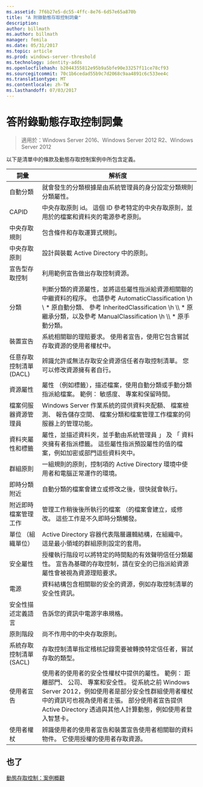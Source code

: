 ```yaml
---
ms.assetid: 7f6b27e5-dc55-4ffc-8e76-6d57e65a870b
title: "A 附錄動態存取控制詞彙"
description: 
author: billmath
ms.author: billmath
manager: femila
ms.date: 05/31/2017
ms.topic: article
ms.prod: windows-server-threshold
ms.technology: identity-adds
ms.openlocfilehash: b2044355812e95b9a5bfe90e33257f11ce78cf93
ms.sourcegitcommit: 70c1b6cedad55b9c7d2068c9aa4891c6c533ee4c
ms.translationtype: MT
ms.contentlocale: zh-TW
ms.lasthandoff: 07/03/2017
---
```

# <a name="appendix-a-dynamic-access-control-glossary"></a>答附錄動態存取控制詞彙

>適用於：Windows Server 2016、Windows Server 2012 R2、Windows Server 2012

以下是清單中的條款及動態存取控制案例中所包含定義。  
  
|詞彙|解析度|  
|--------|--------------|  
|自動分類|就會發生的分類根據是由系統管理員的身分設定分類規則分類屬性。|  
|CAPID|中央存取原則 id。 這個 ID 參考特定的中央存取原則，並用於的檔案和資料夾的電源參考原則。|  
|中央存取規則|包含條件和存取運算式規則。|  
|中央存取原則|設計與裝載 Active Directory 中的原則。|  
|宣告型存取控制|利用範例宣告做出存取控制資源。|  
|分類|判斷分類的資源屬性，並將這些屬性指派給資源相關聯的中繼資料的程序。 也請參考 AutomaticClassification \h \\ * 原自動分類、 參考 InheritedClassification \h \\\ * 原繼承分類，以及參考 ManualClassification \h \\\ * 原手動分類。|  
|裝置宣告|系統相關聯的理賠要求。  使用者宣告，使用它包含嘗試存取資源的使用者權杖中。|  
|任意存取控制清單 (DACL)|辨識允許或無法存取安全資源信任者存取控制清單。 您可以修改資源擁有者自行。|  
|資源屬性|屬性 （例如標籤），描述檔案，使用自動分類或手動分類指派給檔案。 範例： 敏感度、 專案和保留時間。|  
|檔案伺服器資源管理員|Windows Server 作業系統的提供資料夾配額、 檔案檢測、 報告儲存空間、 檔案分類和檔案管理工作檔案的伺服器上的管理功能。|  
|資料夾屬性和標籤|屬性，並描述資料夾，並手動由系統管理員 」 及 「 資料夾擁有者指派標籤。 這些屬性指派預設屬性的值的檔案，例如加密或部門這些資料夾中。|  
|群組原則|一組規則的原則，控制項的 Active Directory 環境中使用者和電腦正常運作的環境。|  
|即時分類附近|自動分類的檔案會建立或修改之後，很快就會執行。|  
|附近即時檔案管理工作|管理工作稍後後所執行的檔案 （的檔案會建立，或修改。 這些工作是不久即時分類觸發。|  
|單位 （組織單位）|Active Directory 容器代表階層邏輯結構，在組織中。 這是最小領域的群組原則設定的套用。|  
|安全屬性|授權執行階段可以將特定的時間點的有效聲明信任分類屬性。 宣告為基礎的存取控制，請在安全的已指派給資源屬性會被視為資源理賠要求。|  
|電源|資料結構包含相關聯的安全的資源，例如存取控制清單的安全性資訊。|  
|安全性描述定義語言|告訴您的資訊中電源字串規格。|  
|原則階段|尚不作用中的中央存取原則。|  
|系統存取控制清單 (SACL)|存取控制清單指定稽核記錄需要被轉換特定信任者，嘗試存取的類型。|  
|使用者宣告|使用者的使用者的安全性權杖中提供的屬性。 範例： 距離部門、 公司、 專案和安全性。  從系統之前 Windows Server 2012，例如使用者是部分安全性群組使用者權杖中的資訊可也視為使用者主張。 部分使用者宣告提供 Active Directory 透過與其他人計算動態，例如使用者登入智慧卡。|  
|使用者權杖|辨識使用者的使用者宣告和裝置宣告使用者相關聯的資料物件。 它使用授權的使用者存取資源。|  
  
## <a name="see-also"></a>也了  
[動態存取控制：案例概觀](Dynamic-Access-Control--Scenario-Overview.md)  
  


